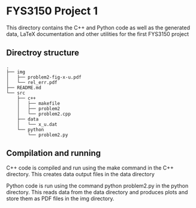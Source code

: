 # FYS3150 Project 1

This directory contains the C++ and Python code as well as the generated data,
LaTeX documentation and other utilities for the first FYS3150 project

## Directroy structure
```
.
├── img
│   ├── problem2-fig-x-u.pdf
│   └── rel_err.pdf
├── README.md
└── src
    ├── c++
    │   ├── makefile
    │   ├── problem2
    │   └── problem2.cpp
    ├── data
    │   └── x_u.dat
    └── python
        └── problem2.py

```
## Compilation and running

C++ code is compiled and run using the make command in the C++ directory. This creates 
data output files in the data directory

Python code is run using the command 
python problem2.py in the python directory. 
This reads data from the data directory and produces 
plots and store them as PDF files in the img directory.

